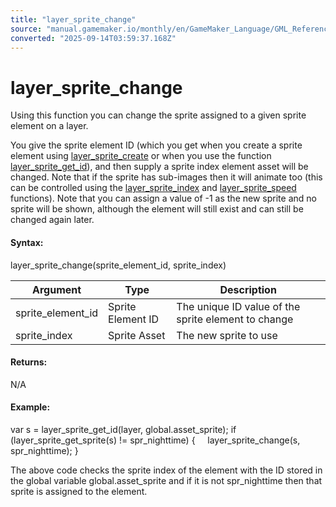 ```yaml
---
title: "layer_sprite_change"
source: "manual.gamemaker.io/monthly/en/GameMaker_Language/GML_Reference/Asset_Management/Rooms/Sprite_Layers/layer_sprite_change.htm"
converted: "2025-09-14T03:59:37.168Z"
---
```


# layer\_sprite\_change

Using this function you can change the sprite assigned to a given sprite element on a layer.

You give the sprite element ID (which you get when you create a sprite element using [layer\_sprite\_create](layer_sprite_create.md) or when you use the function [layer\_sprite\_get\_id](layer_sprite_get_id.md)), and then supply a sprite index element asset will be changed. Note that if the sprite has sub-images then it will animate too (this can be controlled using the [layer\_sprite\_index](layer_sprite_index.md) and [layer\_sprite\_speed](layer_sprite_speed.md) functions). Note that you can assign a value of \-1 as the new sprite and no sprite will be shown, although the element will still exist and can still be changed again later.

#### Syntax:

layer\_sprite\_change(sprite\_element\_id, sprite\_index)

| Argument | Type | Description |
| --- | --- | --- |
| sprite_element_id | Sprite Element ID | The unique ID value of the sprite element to change |
| sprite_index | Sprite Asset | The new sprite to use |

#### Returns:

N/A

#### Example:

var s = layer\_sprite\_get\_id(layer, global.asset\_sprite);
if (layer\_sprite\_get\_sprite(s) != spr\_nighttime)
{
    layer\_sprite\_change(s, spr\_nighttime);
}

The above code checks the sprite index of the element with the ID stored in the global variable global.asset\_sprite and if it is not spr\_nighttime then that sprite is assigned to the element.